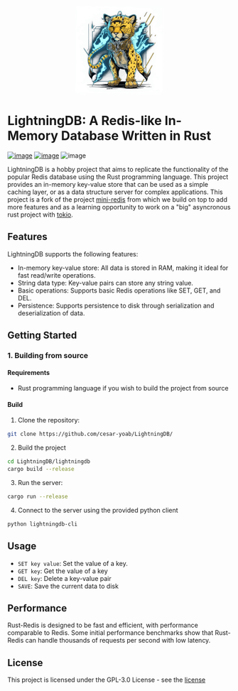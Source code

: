 <p align="center">
   <img src="https://raw.githubusercontent.com/cesar-yoab/LightningDB/main/.github/LightningDb.png" width="200">
</p>

# LightningDB: A Redis-like In-Memory Database Written in Rust
[![image](https://img.shields.io/badge/license-GPL--3.0-blue)](https://github.com/cesar-yoab/LightningDB/blob/main/LICENSE)
[![image](https://img.shields.io/badge/build-passing-green)](https://img.shields.io/github/actions/workflow/status/cesar-yoab/LightningDB/wf.yaml)
![image](https://img.shields.io/badge/docker--build-passing-green)

LightningDB is a hobby project that aims to replicate the functionality of the popular Redis database using the Rust programming language. This project provides an in-memory key-value store that can be used as a simple caching layer, or as a data structure server for complex applications. This project 
is a fork of the project [mini-redis](https://github.com/tokio-rs/mini-redis) from which we build on top to add more features and as a learning
opportunity to work on a "big" asyncronous rust project with [tokio](https://github.com/tokio-rs/tokio).

## Features

LightningDB supports the following features:

- In-memory key-value store: All data is stored in RAM, making it ideal for fast read/write operations.
- String data type: Key-value pairs can store any string value.
- Basic operations: Supports basic Redis operations like SET, GET, and DEL.
- Persistence: Supports persistence to disk through serialization and deserialization of data.

## Getting Started

### 1. Building from source

#### Requirements

- Rust programming language if you wish to build the project from source

#### Build
1. Clone the repository:
```bash
git clone https://github.com/cesar-yoab/LightningDB/
```

2. Build the project
```bash
cd LightningDB/lightningdb
cargo build --release
```
3. Run the server:
```bash
cargo run --release
```

4. Connect to the server using the provided python client
```bash
python lightningdb-cli
```

## Usage
- `SET key value`: Set the value of a key.
- `GET key`: Get the value of a key
- `DEL key`: Delete a key-value pair
- `SAVE`: Save the current data to disk

## Performance
Rust-Redis is designed to be fast and efficient, with performance comparable to Redis. Some initial performance benchmarks show that Rust-Redis can handle thousands of requests per second with low latency.

## License
This project is licensed under the GPL-3.0 License - see the [license](https://github.com/cesar-yoab/LightningDB/blob/main/LICENSE)
